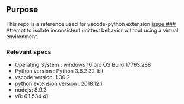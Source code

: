 ## Purpose

This repo is a reference used for vscode-python extension [issue ###]()
Attempt to isolate inconsistent unittest behavior without using a virtual environment.


### Relevant specs
* Operating System : windows 10 pro OS Build 17763.288
* Python version : Python 3.6.2 32-bit
* vscode version: 1.30.2
* python extension version : 2018.12.1
* nodejs: 8.9.3
* v8: 6.1.534.41

